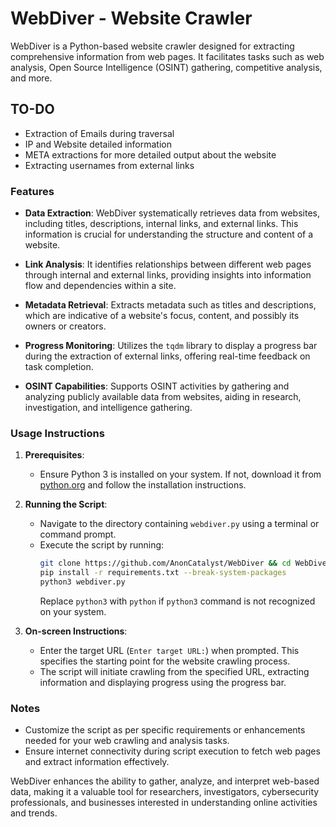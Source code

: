# WebDiver - Website Crawler

WebDiver is a Python-based website crawler designed for extracting comprehensive information from web pages. It facilitates tasks such as web analysis, Open Source Intelligence (OSINT) gathering, competitive analysis, and more.


## TO-DO
- Extraction of Emails during traversal
- IP and Website detailed information
- META extractions for more detailed output about the website
- Extracting usernames from external links

### Features

- **Data Extraction**: WebDiver systematically retrieves data from websites, including titles, descriptions, internal links, and external links. This information is crucial for understanding the structure and content of a website.

- **Link Analysis**: It identifies relationships between different web pages through internal and external links, providing insights into information flow and dependencies within a site.

- **Metadata Retrieval**: Extracts metadata such as titles and descriptions, which are indicative of a website's focus, content, and possibly its owners or creators.

- **Progress Monitoring**: Utilizes the `tqdm` library to display a progress bar during the extraction of external links, offering real-time feedback on task completion.

- **OSINT Capabilities**: Supports OSINT activities by gathering and analyzing publicly available data from websites, aiding in research, investigation, and intelligence gathering.

### Usage Instructions

1. **Prerequisites**:
   - Ensure Python 3 is installed on your system. If not, download it from [python.org](https://www.python.org/downloads/) and follow the installation instructions.

2. **Running the Script**:
   - Navigate to the directory containing `webdiver.py` using a terminal or command prompt.
   - Execute the script by running:
     ```bash
     git clone https://github.com/AnonCatalyst/WebDiver && cd WebDiver
     pip install -r requirements.txt --break-system-packages
     python3 webdiver.py
     ```
     Replace `python3` with `python` if `python3` command is not recognized on your system.

3. **On-screen Instructions**:
   - Enter the target URL (`Enter target URL:`) when prompted. This specifies the starting point for the website crawling process.
   - The script will initiate crawling from the specified URL, extracting information and displaying progress using the progress bar.

### Notes

- Customize the script as per specific requirements or enhancements needed for your web crawling and analysis tasks.
- Ensure internet connectivity during script execution to fetch web pages and extract information effectively.

WebDiver enhances the ability to gather, analyze, and interpret web-based data, making it a valuable tool for researchers, investigators, cybersecurity professionals, and businesses interested in understanding online activities and trends.

